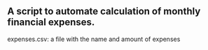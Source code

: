 ## A script to automate calculation of monthly financial expenses.
expenses.csv: a file with the name and amount of expenses
